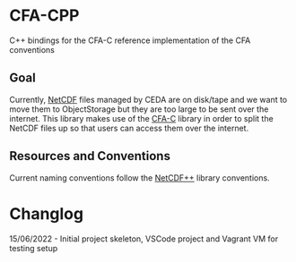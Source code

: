 # CFA-CPP
C++ bindings for the CFA-C reference implementation of the CFA conventions

## Goal
Currently, [NetCDF](https://github.com/ncasuk/ncas-isc/tree/main/python/presentations/read_write_data) files managed by CEDA are on disk/tape and we want to move them to ObjectStorage but they are too large to be sent over the internet. This library makes use of the [CFA-C](https://github.com/cedadev/CFA-C) library in order to split the NetCDF files up so that users can access them over the internet.

## Resources and Conventions
Current naming conventions follow the [NetCDF++](http://unidata.github.io/netcdf-cxx4/ncDim_8h_source.html) library conventions.

# Changlog
15/06/2022 - Initial project skeleton, VSCode project and Vagrant VM for testing setup
